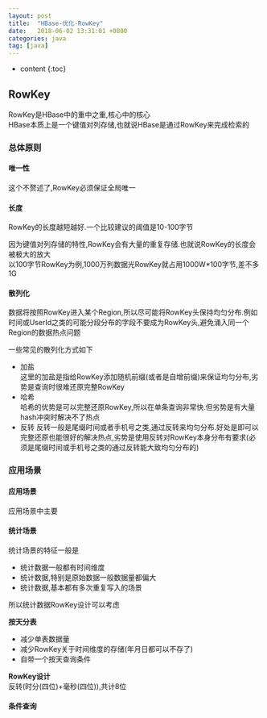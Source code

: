 ```yaml
---
layout: post
title:  "HBase-优化-RowKey"
date:   2018-06-02 13:31:01 +0800
categories: java
tag: [java]
---
```


* content
{:toc}


## RowKey  

RowKey是HBase中的重中之重,核心中的核心  
HBase本质上是一个键值对列存储,也就说HBase是通过RowKey来完成检索的  

### 总体原则

#### 唯一性  

这个不赘述了,RowKey必须保证全局唯一  

#### 长度  

RowKey的长度越短越好.一个比较建议的阈值是10-100字节  

因为键值对列存储的特性,RowKey会有大量的重复存储.也就说RowKey的长度会被极大的放大  
以100字节RowKey为例,1000万列数据光RowKey就占用1000W*100字节,差不多1G  

####  散列化  

数据将按照RowKey进入某个Region,所以尽可能将RowKey头保持均匀分布.例如时间或UserId之类的可能分段分布的字段不要成为RowKey头,避免涌入同一个Region的数据热点问题  

一些常见的散列化方式如下  
* 加盐  
这里的加盐是指给RowKey添加随机前缀(或者是自增前缀)来保证均匀分布,劣势是查询时很难还原完整RowKey  
* 哈希  
哈希的优势是可以完整还原RowKey,所以在单条查询非常快.但劣势是有大量hash冲突时解决不了热点  
* 反转 
反转一般是尾缀时间或者手机号之类,通过反转来均匀分布.好处是即可以完整还原也能很好的解决热点,劣势是使用反转对RowKey本身分布有要求(必须是尾缀时间或手机号之类的通过反转能大致均匀分布的)   

### 应用场景  

#### 应用场景  

应用场景中主要

#### 统计场景  

统计场景的特征一般是  
* 统计数据一般都有时间维度  
* 统计数据,特别是原始数据一般数据量都偏大  
* 统计数据,基本都有多次重复写入的场景  

所以统计数据RowKey设计可以考虑  

**按天分表**  
* 减少单表数据量  
* 减少RowKey关于时间维度的存储(年月日都可以不存了)  
* 自带一个按天查询条件  

**RowKey设计**  
反转(时分(四位)+毫秒(四位)),共计8位 

#### 条件查询  

